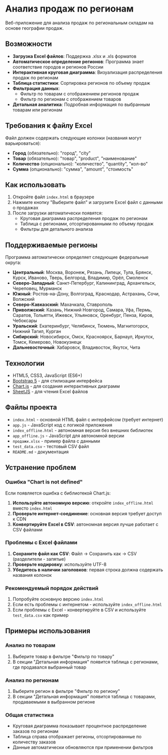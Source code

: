 # Анализ продаж по регионам

Веб-приложение для анализа продаж по региональным складам на основе географии продаж.

## Возможности

- **Загрузка Excel файлов**: Поддержка .xlsx и .xls форматов
- **Автоматическое определение регионов**: Программа знает соответствие городов и регионов России
- **Интерактивная круговая диаграмма**: Визуализация распределения продаж по регионам
- **Таблица статистики**: Сортировка регионов по объему продаж
- **Фильтрация данных**:
  - Фильтр по товарам с отображением регионов продаж
  - Фильтр по регионам с отображением товаров
- **Детальная аналитика**: Подробная информация по выбранным товарам или регионам

## Требования к файлу Excel

Файл должен содержать следующие колонки (названия могут варьироваться):

- **Город** (обязательно): "город", "city"
- **Товар** (обязательно): "товар", "product", "наименование"
- **Количество** (опционально): "количество", "quantity", "кол-во"
- **Сумма** (опционально): "сумма", "amount", "стоимость"

## Как использовать

1. Откройте файл `index.html` в браузере
2. Нажмите кнопку "Выберите файл" и загрузите Excel файл с данными о продажах
3. После загрузки автоматически появятся:
   - Круговая диаграмма распределения продаж по регионам
   - Таблица с регионами, отсортированными по объему продаж
   - Фильтры для детального анализа

## Поддерживаемые регионы

Программа автоматически определяет следующие федеральные округа:

- **Центральный**: Москва, Воронеж, Рязань, Липецк, Тула, Брянск, Курск, Иваново, Тверь, Белгород, Владимир, Орёл, Смоленск
- **Северо-Западный**: Санкт-Петербург, Калининград, Архангельск, Череповец, Мурманск
- **Южный**: Ростов-на-Дону, Волгоград, Краснодар, Астрахань, Сочи, Волжский
- **Северо-Кавказский**: Махачкала, Ставрополь
- **Приволжский**: Казань, Нижний Новгород, Самара, Уфа, Пермь, Саратов, Тольятти, Ижевск, Ульяновск, Оренбург, Пенза, Киров, Чебоксары
- **Уральский**: Екатеринбург, Челябинск, Тюмень, Магнитогорск, Нижний Тагил, Курган
- **Сибирский**: Новосибирск, Омск, Красноярск, Барнаул, Иркутск, Томск, Кемерово, Новокузнецк
- **Дальневосточный**: Хабаровск, Владивосток, Якутск, Чита

## Технологии

- HTML5, CSS3, JavaScript (ES6+)
- [Bootstrap 5](https://getbootstrap.com/) - для стилизации интерфейса
- [Chart.js](https://www.chartjs.org/) - для создания интерактивных диаграмм
- [SheetJS](https://sheetjs.com/) - для чтения Excel файлов

## Файлы проекта

- `index.html` - основной HTML файл с интерфейсом (требует интернет)
- `app.js` - JavaScript код с логикой приложения
- `index_offline.html` - автономная версия без внешних библиотек
- `app_offline.js` - JavaScript для автономной версии
- `продажи.xlsx` - пример файла с данными
- `test_data.csv` - тестовый CSV файл
- `README.md` - документация

## Устранение проблем

### Ошибка "Chart is not defined"

Если появляется ошибка с библиотекой Chart.js:

1. **Используйте автономную версию**: откройте `index_offline.html` вместо `index.html`
2. **Проверьте интернет-соединение**: основная версия требует доступ к CDN
3. **Конвертируйте Excel в CSV**: автономная версия лучше работает с CSV файлами

### Проблемы с Excel файлами

1. **Сохраните файл как CSV**: Файл → Сохранить как → CSV (разделители - запятые)
2. **Проверьте кодировку**: используйте UTF-8
3. **Убедитесь в наличии заголовков**: первая строка должна содержать названия колонок

### Рекомендуемый порядок действий

1. Попробуйте основную версию `index.html`
2. Если есть проблемы с интернетом - используйте `index_offline.html`
3. Если проблемы с Excel - конвертируйте в CSV и используйте `test_data.csv` как пример

## Примеры использования

### Анализ по товарам
1. Выберите товар в фильтре "Фильтр по товару"
2. В секции "Детальная информация" появится таблица с регионами, где продавался выбранный товар

### Анализ по регионам
1. Выберите регион в фильтре "Фильтр по региону"
2. В секции "Детальная информация" появится таблица с товарами, продаваемыми в выбранном регионе

### Общая статистика
- Круговая диаграмма показывает процентное распределение заказов по регионам
- Таблица справа отображает регионы, отсортированные по количеству заказов
- Данные автоматически обновляются при применении фильтров